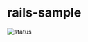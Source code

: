 # rails-sample

![status](https://circleci.com/gh/violetyk/rails-sample.svg?style=shield&circle-token=cc70abd67d48d7fd160e642b7e0029957b6919ec)



